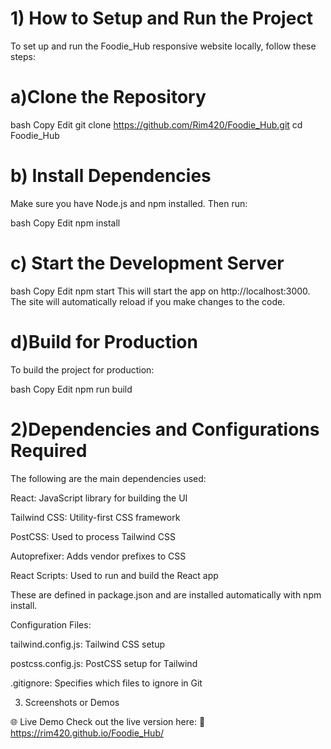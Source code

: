 #  1) How to Setup and Run the Project
To set up and run the Foodie_Hub responsive website locally, follow these steps:

# a)Clone the Repository
bash
Copy
Edit
git clone https://github.com/Rim420/Foodie_Hub.git
cd Foodie_Hub
# b) Install Dependencies
Make sure you have Node.js and npm installed. Then run:

bash
Copy
Edit
npm install
# c) Start the Development Server
bash
Copy
Edit
npm start
This will start the app on http://localhost:3000. The site will automatically reload if you make changes to the code.

#  d)Build for Production
To build the project for production:

bash
Copy
Edit
npm run build
# 2)Dependencies and Configurations Required
The following are the main dependencies used:

React: JavaScript library for building the UI

Tailwind CSS: Utility-first CSS framework

PostCSS: Used to process Tailwind CSS

Autoprefixer: Adds vendor prefixes to CSS

React Scripts: Used to run and build the React app

These are defined in package.json and are installed automatically with npm install.

Configuration Files:

tailwind.config.js: Tailwind CSS setup

postcss.config.js: PostCSS setup for Tailwind

.gitignore: Specifies which files to ignore in Git

3) Screenshots or Demos


🌐 Live Demo
Check out the live version here:
  🔗 https://rim420.github.io/Foodie_Hub/

